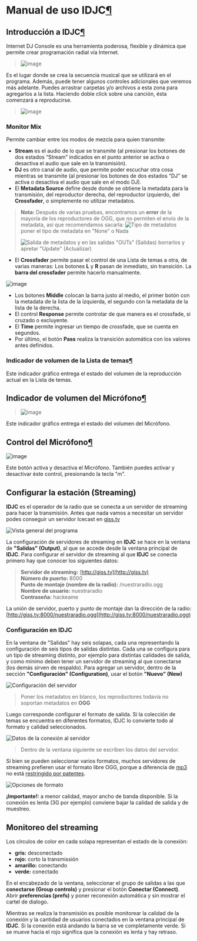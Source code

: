 # Manual de uso IDJC[¶](#Manual-de-uso-IDJC)

## Introducción a IDJC[¶](#Introducción-a-IDJC)

Internet DJ Console es una herramienta poderosa, flexible y dinámica que permite crear programación radial vía Internet.

> ![image](https://we.riseup.net/assets/70383/main-window.hq_large.png)

Es el lugar donde se crea la secuencia musical que se utilizará en el programa. Además, puede tener algunos controles adicionales que 
veremos más adelante. Puedes arrastrar carpetas y/o archivos a esta zona para agregarlos a la lista. Haciendo doble click sobre una 
canción, ésta comenzará a reproducirse.

> ![image](https://we.riseup.net/assets/70461/playlist_large.png)

### Monitor Mix

Permite cambiar entre los modos de mezcla para quien transmite:

- **Stream** es el audio de lo que se transmite (al presionar los botones de dos estados “Stream” indicados en el punto anterior se activa o desactiva el audio que sale en la transmisión). 
- **DJ** es otro canal de audio, que permite poder escuchar otra cosa mientras se transmite (al presionar los botones de dos estados “DJ” se activa o desactiva el audio que sale en el modo DJ). 
- El **Metadata Source** define desde donde se obtiene la metadata para la transmisión, del reproductor derecha, del reproductor izquierdo, del **Crossfader**, o simplemente no utilizar metadatos.

> **Nota:** Después de varias pruebas, encontramos un **error** de la mayoría de los reproductores de OGG, que no permiten el envío de 
> la metadata, asi que recomendamos sacarla: ![Tipo de metadatos](/attachments/download/37/metadata_fade.png "Tipo de metadatos") poner 
> el tipo de metadata en "None" o Nada
> 
> ![Salida de metadatos](IDJC/metadata_out.png "Salida de metadatos") y en las salidas "OUTs" (Salidas) borrarlos y 
> apretar "Update" (Actualizar)

- El **Crossfader** permite pasar el control de una Lista de temas a otra, de varias maneras: Los botones **L** y **R** pasan de 
inmediato, sin transición. La **barra del crossfader** permite hacerlo manualmente.

![image](https://we.riseup.net/assets/70468/mixer_large.png)

- Los botones **Middle** colocan la barra justo al medio, el primer botón con la metadata de la lista de la izquierda, el segundo con la metadata de la lista de la derecha.
- El control **Response** permite controlar de que manera es el crossfade, si cruzado o excluyente.
- El **Time** permite ingresar un tiempo de crossfade, que se cuenta en segundos.
- Por último, el botón **Pass** realiza la transición automática con los valores antes definidos.

### Indicador de volumen de la Lista de temas[¶](#Indicador-de-volumen-de-la-Lista-de-temas)

Este indicador gráfico entrega el estado del volumen de la reproducción actual en la Lista de temas.

## Indicador de volumen del Micrófono[¶](#Indicador-de-volumen-del-Micrófono)

> ![image](https://we.riseup.net/assets/70464/mic_large.png)

Este indicador gráfico entrega el estado del volumen del Micrófono.

## Control del Micrófono[¶](#Control-del-Micrófono)

![image](https://we.riseup.net/assets/70467/mic%20boton_large.png)

Este botón activa y desactiva el Micrófono. También puedes activar y desactivar éste control, presionando la tecla "m".

## Configurar la estación (Streaming)

**IDJC** es el operador de la radio que se conecta a un servidor de streaming para hacer la transmisión. 
Antes que nada vamos a necesitar un servidor podes conseguir un servidor Icecast en [giss.tv](http://giss.tv/addmount.html)

![Vista general del programa](IDJC/main-window.hq_large.png "Vista general del programa")

La configuración de servidores de streaming en **IDJC** se hace en la ventana de **"Salidas" (Output)**, al que se 
accede desde la ventana principal de **IDJC**. Para configurar el servidor de streaming al que **IDJC** se conecta primero hay que 
conocer los siguientes datos:

> **Servidor de streaming:** [http://giss.tv](http://giss.tv) \
**Número de puerto:** 8000 \
**Punto de montaje (nombre de la radio):** /nuestraradio.ogg \
**Nombre de usuario:** nuestraradio \
**Contraseña:** hackeame

La unión de servidor, puerto y punto de montaje dan la dirección de la radio:
[http://giss.tv:8000/nuestraradio.ogg](http://giss.tv:8000/nuestraradio.ogg)

### Configuración en IDJC

En la ventana de "Salidas" hay seis solapas, cada una representando la configuración de seis 
tipos de salidas distintas. Cada una se configura para un tipo de streaming distinto, por ejemplo para distintas calidades de salida, y 
como mínimo deben tener un servidor de streaming al que conectarse (los demás sirven de respaldo). Para agregar un servidor, dentro de la 
sección **"Configuración" (Configuration)**, usar el botón **"Nuevo" (New)**

![Configuración del servidor](IDJC/metadatos.png "Configuración del servidor")
> Poner los metadatos en blanco, los reproductores todavia no soportan metadatos en **OGG**

Luego corresponde configurar el formato de salida. Si la colección de temas se encuentra en diferentes formatos, IDJC lo convierte todo 
al formato y calidad seleccionados. 

![Datos de la conexión al servidor](IDJC/datos.png "Datos de la conexión al servidor")
> Dentro de la ventana siguiente se escriben los datos del servidor.

Si bien se pueden seleccionar varios formatos, muchos servidores de streaming prefieren usar el formato libre OGG, 
porque a diferencia de [mp3](https://es.wikipedia.org/wiki/MP3) no está [restringido por 
patentes](https://es.wikipedia.org/wiki/Vorbis#Historia).

![Opciones de formato](IDJC/format.png "Opciones de formato")
	
**¡Importante!:** a menor calidad, mayor ancho de banda disponible. Si la conexión es lenta (3G por ejemplo) conviene bajar la calidad de 
salida y de muestreo.

## Monitoreo del streaming

Los círculos de color en cada solapa representan el estado de la conexión: 

- **gris:** desconectado 
- **rojo:** corto la transmissión
- **amarillo:** conectando
- **verde:** conectado

En el encabezado de la ventana, seleccionar el grupo de salidas a las que **conectarse (Group controls)** y presionar el botón 
**Conectar (Connect)**. Abrir **preferencias (prefs)** y poner reconexión automática y sin mostrar el cartel de dialogo.

Mientras se realiza la transmisión es posible monitorear la calidad de la conexión y la cantidad de usuarios conectados en la ventana 
principal de **IDJC**. Si la conexión está andando la barra se ve completamente verde. Si se mueve hacia el rojo significa que la conexión 
es lenta y hay retraso.
